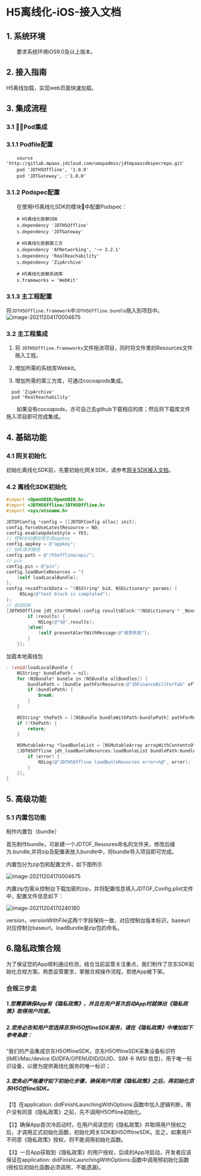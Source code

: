 # H5离线化-iOS-接入文档 
##  1. 系统环境
&emsp;&emsp;要求系统环境iOS9.0及以上版本。

## 2. 接入指南

H5离线加载，实现web页面快速加载。

## 3. 集成流程
### 3.1 Pod集成
### 3.1.1 Podfile配置

&emsp;&emsp;`source 'http://gitlab.mpaas.jdcloud.com/umapadmin/jdtmpaassdkspecrepo.git'`  
&emsp;&emsp;`pod 'JDTH5Offline', '1.0.0'`   
&emsp;&emsp;`pod 'JDTGateway', :'1.0.0'`  

### 3.1.2 Podspec配置
&emsp;&emsp;在使用H5离线化SDK的模块中配置Podspec：

&emsp;&emsp;`# H5离线化依赖SDK`  
&emsp;&emsp;`s.dependency 'JDTH5Offline'`   
&emsp;&emsp;`s.dependency 'JDTGateway'` 

&emsp;&emsp;`# H5离线化依赖第三方`  
&emsp;&emsp;`s.dependency 'AFNetworking', '~> 3.2.1'`  
&emsp;&emsp;`s.dependency 'RealReachability'`  
&emsp;&emsp;`s.dependency 'ZipArchive'`  

&emsp;&emsp;`# H5离线化依赖系统库`  
&emsp;&emsp;`s.frameworks = 'WebKit'`  

### 3.1.3 主工程配置

将`JDTH5Offline.framework`中`JDTH5Offline.bundle`拖入到项目中。
![image-20211204170004675](./iOS/WX20220302-202318@2x.png)

### 3.2 主工程集成

1. 将 `JDTH5Offline.frameworks`文件拖进项目，同时将文件里的Resources文件拖入工程。

2. 增加所需的系统库Webkit。

3. 增加所需的第三方库，可通过cocoapods集成。

```
  pod 'ZipArchive'
  pod 'RealReachability'
```

&emsp;&emsp;如果没有cocoapods，亦可自己去github下载相应的库；然后将下载库文件拖入项目即可完成集成。

## 4. 基础功能

### 4.1 网关初始化

初始化离线化SDK前，先要初始化网关SDK，请参考[网关SDK接入文档](../../Mobile-Gateway/SDK/网关-iOS-接入文档.md)。

### 4.2 离线化SDK初始化

```objective-c
#import <OpenUDID/OpenUDID.h>
#import <JDTH5Offline/JDTH5Offline.h>
#import <sys/utsname.h>
    
JDTOFConfig *config = [[JDTOFConfig alloc] init];
config.forceUseLatestResource = NO;
config.enableUpdateStyle = YES;
// 控制台创建应用生成appkey
config.appkey = @"appkey";
// SDK请求路径
config.path = @"/h5offline/api/";
// pin
config.pin = @"pin";
config.loadBunleResorces = ^{
    [self loadLocalBundle];
};
config.recodTrackData = ^(NSString* bid, NSDictionary* params) {
     NSLog(@"test block is completed");
};
// 启动SDK    
[JDTH5Offline jdt_startModel:config resultsBlock:^(NSDictionary * _Nonnull results, NSError * _Nonnull error) {
        if (results) {
            NSLog(@"%@",results);
        }else{
            [self presentAlertWithMessage:@"请求失败"];
        }
    }];
```
加载本地离线包
```objective-c
- (void)loadLocalBundle {
    NSString* bundlePath = nil;
    for (NSBundle* bundle in [NSBundle allBundles]) {
        bundlePath = [bundle pathForResource:@"JDFinanceBillForTab" ofType:@"bundle"];
        if (bundlePath) {
            break;
        }
    }
    
    NSString* thePath = [[NSBundle bundleWithPath:bundlePath] pathForResource:@"JDDOF_Config" ofType:@"plist"];
    if (!thePath) {
        return;
    }
    
    NSMutableArray *loadBunleList = [NSMutableArray arrayWithContentsOfFile:thePath];
    [JDTH5Offline jdt_loadBunleResorces:loadBunleList bundlePath:bundlePath resultBlock:^(NSDictionary * item, NSError * error) {
        if (error) {
            NSLog(@"JDTH5Offline loadBunleResorces error=%@", error);
        }
    }];
}
```

## 5. 高级功能

### 5.1 内置包功能

制作内置包（bundle）

首先制作bundle，可新建一个JDTOF_Resoures命名的文件夹，修改后缀为.bundle,并将zip及配置表放入bundle中，将bundle导入项目即可完成。

内置包分为zip包和配置文件，如下图所示

![image-20211204170004675](../../../../image/MPaas/H5-Offline/iOS/image-20211204170004675.png)

内置zip包需从控制台下载加密的zip，并将配置信息填入JDTOF_Config.plist文件中，配置文件信息如下：

![image-20211204170240180](../../../../image/MPaas/H5-Offline/iOS/image-20211204170240180.png)

version，versionWithFile这两个字段保持一致，对应控制台版本标识，baseurl对应控制台baseurl，loadBundle是zip包的命名。

## 6.隐私政策合规

为了保证您的App顺利通过检测，结合当前监管关注重点，我们制作了京东SDK初始化合规方案。熟悉监管要求，掌握合规操作流程，拒绝App被下架。

### 合规三步走

##### 1.您需要确保App有《隐私政策》，并且在用户首次启动App时就弹出《隐私政策》取得用户同意。

##### 2.您务必告知用户您选择京东H5OfflineSDK服务，请在《隐私政策》中增加如下参考条款：

“我们的产品集成京东H5OfflineSDK，京东H5OfflineSDK采集设备标识符(IMEI/Mac/device ID/IDFA/OPENUDID/GUID、SIM 卡 IMSI 信息)，用于唯一标识设备，以便为提供离线化服务的唯一标识；

##### 3.您务必严格遵守如下初始化步骤，确保用户同意《隐私政策》之后，再初始化京东H5OfflineSDK。

【1】在application: didFinishLaunchingWithOptions:函数中加入逻辑判断，用户没有同意《隐私政策》之前，先不调用H5Offline初始化。

【2】确保App首次冷启动时，在用户阅读您的《隐私政策》并取得用户授权之后，才调用正式初始化函数，初始化网关SDK和H5OfflineSDK。反之，如果用户不同意《隐私政策》授权，则不能调用初始化函数。

【3】一旦App获取到《隐私政策》的用户授权，后续的App冷启动，开发者应该保证在application: didFinishLaunchingWithOptions:函数中调用预初始化函数(授权后初始化函数必须调用，不能遗漏)。
